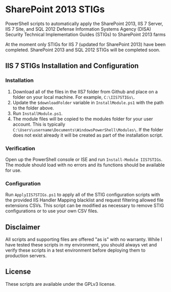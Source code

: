 # SharePoint 2013 STIGs
PowerShell scripts to automatically apply the SharePoint 2013, IIS 7 Server, IIS 7 Site, and SQL 2012 Defense Information Systems Agency (DISA) Security Technical Implementation Guides (STIGs) to SharePoint 2013 farms

At the moment only STIGs for IIS 7 (updated for SharePoint 2013) have been completed. SharePoint 2013 and SQL 2012 STIGs will be completed soon. 

## IIS 7 STIGs Installation and Configuration

### Installation
1. Download all of the files in the IIS7 folder from Github and place on a folder on your local machine. For example, ```C:\IIS7STIGs\```.
2. Update the ```$downloadFolder``` variable in ```InstallModule.ps1``` with the path to the folder above. 
3. Run ```InstallModule.ps1```.
4. The module files will be copied to the modules folder for your user account. This is typically ```C:\Users\username\Documents\WindowsPowerShell\Modules\```. If the folder does not exist already it will be created as part of the installation script.

### Verification
Open up the PowerShell console or ISE and run ```Install-Module IIS7STIGs```. The module should load with no errors and its functions should be available for use.

### Configuration
Run ```ApplyIIS7STIGs.ps1``` to apply all of the STIG configuration scripts with the provided IIS Handler Mapping blacklist and request filtering allowed file extensions CSVs. This script can be modified as necessary to remove STIG configurations or to use your own CSV files. 

## Disclaimer
All scripts and supporting files are offered "as is" with no warranty. While I have tested these scripts in my environment, you should always vet and verify these scripts in a test environment before deploying them to production servers.

## License
These scripts are available under the GPLv3 license.